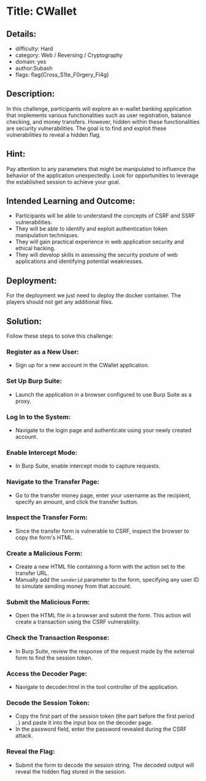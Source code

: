 # Title: CWallet

## Details:
* difficulty: Hard
* category: Web / Reversing / Cryptography
* domain: yes
* author:Subash
* flags: flag{Cross_S1te_F0rgery_Fl4g}

## Description:
In this challenge, participants will explore an e-wallet banking application that implements various functionalities such as user registration, balance checking, and money transfers. However, hidden within these functionalities are security vulnerabilities. The goal is to find and exploit these vulnerabilities to reveal a hidden flag.

## Hint:
 Pay attention to any parameters that might be manipulated to influence the behavior of the application unexpectedly. Look for opportunities to leverage the established session to achieve your goal.

## Intended Learning and Outcome:
- Participants will be able to understand the concepts of CSRF and SSRF vulnerabilities.
- They will be able to identify and exploit authentication token manipulation techniques.
- They will gain practical experience in web application security and ethical hacking.
- They will develop skills in assessing the security posture of web applications and identifying potential weaknesses.

## Deployment:
For the deployment we just need to deploy the docker container. The players should not get any additional files.


## Solution:
Follow these steps to solve this challenge:

### Register as a New User:
- Sign up for a new account in the CWallet application.

### Set Up Burp Suite:
- Launch the application in a browser configured to use Burp Suite as a proxy.

### Log In to the System:
- Navigate to the login page and authenticate using your newly created account.

### Enable Intercept Mode:
- In Burp Suite, enable intercept mode to capture requests.

### Navigate to the Transfer Page:
- Go to the transfer money page, enter your username as the recipient, specify an amount, and click the transfer button.

### Inspect the Transfer Form:
- Since the transfer form is vulnerable to CSRF, inspect the browser to copy the form's HTML.

### Create a Malicious Form:
- Create a new HTML file containing a form with the action set to the transfer URL.
- Manually add the `senderid` parameter to the form, specifying any user ID to simulate sending money from that account.

### Submit the Malicious Form:
- Open the HTML file in a browser and submit the form. This action will create a transaction using the CSRF vulnerability.

### Check the Transaction Response:
- In Burp Suite, review the response of the request made by the external form to find the session token.

### Access the Decoder Page:
- Navigate to decoder.html in the tool controller of the application.

### Decode the Session Token:
- Copy the first part of the session token (the part before the first period `.`) and paste it into the input box on the decoder page.
- In the password field, enter the password revealed during the CSRF attack.

### Reveal the Flag:
- Submit the form to decode the session string. The decoded output will reveal the hidden flag stored in the session.



